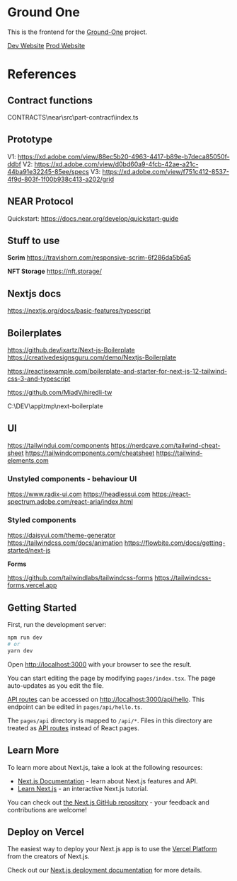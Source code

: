 # Ground One

This is the frontend for the [Ground-One](#) project.

[Dev Website](https://metabuild-dev.vercel.app/)
[Prod Website](https://metabuild.vercel.app/)

# References

## Contract functions

CONTRACTS\near\src\part-contract\index.ts

## Prototype

V1: <https://xd.adobe.com/view/88ec5b20-4963-4417-b89e-b7deca85050f-ddbf>
V2: <https://xd.adobe.com/view/d0bd60a9-4fcb-42ae-a21c-44ba91e32245-85ee/specs>
V3: <https://xd.adobe.com/view/f751c412-8537-4f9d-803f-1f00b938c413-a202/grid>

## NEAR Protocol

Quickstart: <https://docs.near.org/develop/quickstart-guide>

## Stuff to use

**Scrim**
<https://travishorn.com/responsive-scrim-6f286da5b6a5>

**NFT Storage**
<https://nft.storage/>

## Nextjs docs

<https://nextjs.org/docs/basic-features/typescript>

## Boilerplates

<https://github.dev/ixartz/Next-js-Boilerplate>
<https://creativedesignsguru.com/demo/Nextjs-Boilerplate>

<https://reactjsexample.com/boilerplate-and-starter-for-next-js-12-tailwind-css-3-and-typescript>

<https://github.com/MiadV/hiredli-tw>

C:\DEV\app\tmp\next-boilerplate

## UI

<https://tailwindui.com/components>
<https://nerdcave.com/tailwind-cheat-sheet>
<https://tailwindcomponents.com/cheatsheet>
<https://tailwind-elements.com>

### Unstyled components - behaviour UI

<https://www.radix-ui.com>
<https://headlessui.com>
<https://react-spectrum.adobe.com/react-aria/index.html>

### Styled components

<https://daisyui.com/theme-generator>
<https://tailwindcss.com/docs/animation>
<https://flowbite.com/docs/getting-started/next-js>

**Forms**

<https://github.com/tailwindlabs/tailwindcss-forms>
<https://tailwindcss-forms.vercel.app>

## Getting Started

First, run the development server:

```bash
npm run dev
# or
yarn dev
```

Open [http://localhost:3000](http://localhost:3000) with your browser to see the result.

You can start editing the page by modifying `pages/index.tsx`. The page auto-updates as you edit the file.

[API routes](https://nextjs.org/docs/api-routes/introduction) can be accessed on [http://localhost:3000/api/hello](http://localhost:3000/api/hello). This endpoint can be edited in `pages/api/hello.ts`.

The `pages/api` directory is mapped to `/api/*`. Files in this directory are treated as [API routes](https://nextjs.org/docs/api-routes/introduction) instead of React pages.

## Learn More

To learn more about Next.js, take a look at the following resources:

-   [Next.js Documentation](https://nextjs.org/docs) - learn about Next.js features and API.
-   [Learn Next.js](https://nextjs.org/learn) - an interactive Next.js tutorial.

You can check out [the Next.js GitHub repository](https://github.com/vercel/next.js/) - your feedback and contributions are welcome!

## Deploy on Vercel

The easiest way to deploy your Next.js app is to use the [Vercel Platform](https://vercel.com/new?utm_medium=default-template&filter=next.js&utm_source=create-next-app&utm_campaign=create-next-app-readme) from the creators of Next.js.

Check out our [Next.js deployment documentation](https://nextjs.org/docs/deployment) for more details.
